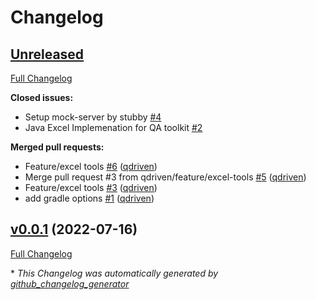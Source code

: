 # Changelog

## [Unreleased](https://github.com/qdriven/qabox-java/tree/HEAD)

[Full Changelog](https://github.com/qdriven/qabox-java/compare/v0.0.1...HEAD)

**Closed issues:**

- Setup mock-server by stubby [\#4](https://github.com/qdriven/qabox-java/issues/4)
- Java Excel Implemenation for QA toolkit [\#2](https://github.com/qdriven/qabox-java/issues/2)

**Merged pull requests:**

- Feature/excel tools [\#6](https://github.com/qdriven/qabox-java/pull/6) ([qdriven](https://github.com/qdriven))
- Merge pull request \#3 from qdriven/feature/excel-tools [\#5](https://github.com/qdriven/qabox-java/pull/5) ([qdriven](https://github.com/qdriven))
- Feature/excel tools [\#3](https://github.com/qdriven/qabox-java/pull/3) ([qdriven](https://github.com/qdriven))
- add gradle options [\#1](https://github.com/qdriven/qabox-java/pull/1) ([qdriven](https://github.com/qdriven))

## [v0.0.1](https://github.com/qdriven/qabox-java/tree/v0.0.1) (2022-07-16)

[Full Changelog](https://github.com/qdriven/qabox-java/compare/6e904289a9a5e9792f29a821175cb44848c13265...v0.0.1)



\* *This Changelog was automatically generated by [github_changelog_generator](https://github.com/github-changelog-generator/github-changelog-generator)*
